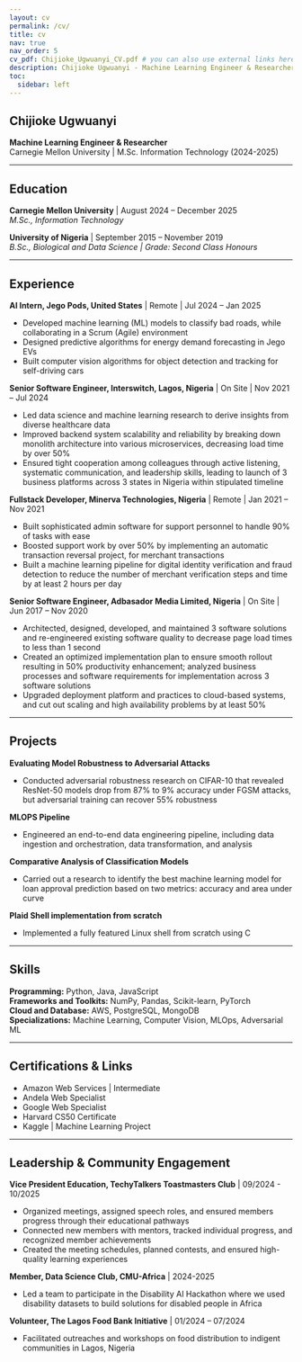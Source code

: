 ```yaml
---
layout: cv
permalink: /cv/
title: cv
nav: true
nav_order: 5
cv_pdf: Chijioke_Ugwuanyi_CV.pdf # you can also use external links here
description: Chijioke Ugwuanyi - Machine Learning Engineer & Researcher at Carnegie Mellon University
toc:
  sidebar: left
---
```


## Chijioke Ugwuanyi
**Machine Learning Engineer & Researcher**  
Carnegie Mellon University | M.Sc. Information Technology (2024-2025)

---

## Education

**Carnegie Mellon University** | August 2024 – December 2025  
*M.Sc., Information Technology*

**University of Nigeria** | September 2015 – November 2019  
*B.Sc., Biological and Data Science | Grade: Second Class Honours*

---

## Experience

**AI Intern, Jego Pods, United States** | Remote | Jul 2024 – Jan 2025
- Developed machine learning (ML) models to classify bad roads, while collaborating in a Scrum (Agile) environment
- Designed predictive algorithms for energy demand forecasting in Jego EVs
- Built computer vision algorithms for object detection and tracking for self-driving cars

**Senior Software Engineer, Interswitch, Lagos, Nigeria** | On Site | Nov 2021 – Jul 2024
- Led data science and machine learning research to derive insights from diverse healthcare data
- Improved backend system scalability and reliability by breaking down monolith architecture into various microservices, decreasing load time by over 50%
- Ensured tight cooperation among colleagues through active listening, systematic communication, and leadership skills, leading to launch of 3 business platforms across 3 states in Nigeria within stipulated timeline

**Fullstack Developer, Minerva Technologies, Nigeria** | Remote | Jan 2021 – Nov 2021
- Built sophisticated admin software for support personnel to handle 90% of tasks with ease
- Boosted support work by over 50% by implementing an automatic transaction reversal project, for merchant transactions
- Built a machine learning pipeline for digital identity verification and fraud detection to reduce the number of merchant verification steps and time by at least 2 hours per day

**Senior Software Engineer, Adbasador Media Limited, Nigeria** | On Site | Jun 2017 – Nov 2020
- Architected, designed, developed, and maintained 3 software solutions and re-engineered existing software quality to decrease page load times to less than 1 second
- Created an optimized implementation plan to ensure smooth rollout resulting in 50% productivity enhancement; analyzed business processes and software requirements for implementation across 3 software solutions
- Upgraded deployment platform and practices to cloud-based systems, and cut out scaling and high availability problems by at least 50%

---

## Projects

**Evaluating Model Robustness to Adversarial Attacks**
- Conducted adversarial robustness research on CIFAR-10 that revealed ResNet-50 models drop from 87% to 9% accuracy under FGSM attacks, but adversarial training can recover 55% robustness

**MLOPS Pipeline**
- Engineered an end-to-end data engineering pipeline, including data ingestion and orchestration, data transformation, and analysis

**Comparative Analysis of Classification Models**
- Carried out a research to identify the best machine learning model for loan approval prediction based on two metrics: accuracy and area under curve

**Plaid Shell implementation from scratch**
- Implemented a fully featured Linux shell from scratch using C

---

## Skills

**Programming:** Python, Java, JavaScript  
**Frameworks and Toolkits:** NumPy, Pandas, Scikit-learn, PyTorch  
**Cloud and Database:** AWS, PostgreSQL, MongoDB  
**Specializations:** Machine Learning, Computer Vision, MLOps, Adversarial ML

---

## Certifications & Links

- Amazon Web Services | Intermediate
- Andela Web Specialist
- Google Web Specialist
- Harvard CS50 Certificate
- Kaggle | Machine Learning Project

---

## Leadership & Community Engagement

**Vice President Education, TechyTalkers Toastmasters Club** | 09/2024 - 10/2025
- Organized meetings, assigned speech roles, and ensured members progress through their educational pathways
- Connected new members with mentors, tracked individual progress, and recognized member achievements
- Created the meeting schedules, planned contests, and ensured high-quality learning experiences

**Member, Data Science Club, CMU-Africa** | 2024-2025
- Led a team to participate in the Disability AI Hackathon where we used disability datasets to build solutions for disabled people in Africa

**Volunteer, The Lagos Food Bank Initiative** | 01/2024 – 07/2024
- Facilitated outreaches and workshops on food distribution to indigent communities in Lagos, Nigeria
